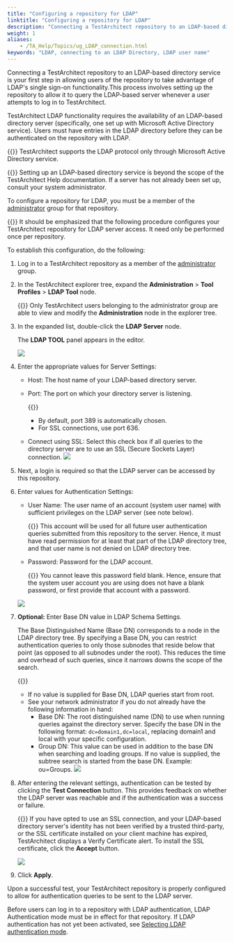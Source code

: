 ```yaml
--- 
title: "Configuring a repository for LDAP"
linktitle: "Configuring a repository for LDAP"
description: "Connecting a TestArchitect repository to an LDAP-based directory service is your first step in allowing users of the repository to take advantage of LDAP's single sign-on functionality."
weight: 1
aliases: 
    - /TA_Help/Topics/ug_LDAP_connection.html
keywords: "LDAP, connecting to an LDAP Directory, LDAP user name"
---
```


Connecting a TestArchitect repository to an LDAP-based directory service is your first step in allowing users of the repository to take advantage of LDAP's single sign-on functionality.This process involves setting up the repository to allow it to query the LDAP-based server whenever a user attempts to log in to TestArchitect.

TestArchitect LDAP functionality requires the availability of an LDAP-based directory server \(specifically, one set up with Microsoft Active Directory service\). Users must have entries in the LDAP directory before they can be authenticated on the repository with LDAP.

{{<remember>}} TestArchitect supports the LDAP protocol only through Microsoft Active Directory service.

{{<note>}} Setting up an LDAP-based directory service is beyond the scope of the TestArchitect Help documentation. If a server has not already been set up, consult your system administrator.

To configure a repository for LDAP, you must be a member of the [administrator](/administration-guide/users-and-passwords/user-administration/) group for that repository.

{{<note>}} It should be emphasized that the following procedure configures your TestArchitect repository for LDAP server access. It need only be performed once per repository.

To establish this configuration, do the following:

1.  Log in to a TestArchitect repository as a member of the [administrator](/administration-guide/users-and-passwords/user-administration/) group.

2.  In the TestArchitect explorer tree, expand the **Administration** \> **Tool Profiles** \> **LDAP Tool** node.

    {{<note>}} Only TestArchitect users belonging to the administrator group are able to view and modify the **Administration** node in the explorer tree.

3.  In the expanded list, double-click the **LDAP Server** node.

    The **LDAP TOOL** panel appears in the editor.

    ![](/images/TA_Help/Images/LDAP_tool_dlg_1.png)

4.  Enter the appropriate values for Server Settings:

    -   Host: The host name of your LDAP-based directory server.
    -   Port: The port on which your directory server is listening.

        {{<remember>}}

        -   By default, port 389 is automatically chosen.
        -   For SSL connections, use port 636.
    -   Connect using SSL: Select this check box if all queries to the directory server are to use an SSL \(Secure Sockets Layer\) connection.
    ![](/images/TA_Help/Images/LDAP_tool_dlg_server_settings.png)

5.  Next, a login is required so that the LDAP server can be accessed by this repository.
6.  Enter values for Authentication Settings:

    -   User Name: The user name of an account \(system user name\) with sufficient privileges on the LDAP server \(see note below\).

        {{<note>}} This account will be used for all future user authentication queries submitted from this repository to the server. Hence, it must have read permission for at least that part of the LDAP directory tree, and that user name is not denied on LDAP directory tree.

    -   Password: Password for the LDAP account.

        {{<restriction>}} You cannot leave this password field blank. Hence, ensure that the system user account you are using does not have a blank password, or first provide that account with a password.

    ![](/images/TA_Help/Images/LDAP_tool_dlg_authentication_settings.png)

7.  **Optional:** Enter Base DN value in LDAP Schema Settings.

    The Base Distinguished Name \(Base DN\) corresponds to a node in the LDAP directory tree. By specifying a Base DN, you can restrict authentication queries to only those subnodes that reside below that point \(as opposed to all subnodes under the root\). This reduces the time and overhead of such queries, since it narrows downs the scope of the search.

    {{<note>}}

    -   If no value is supplied for Base DN, LDAP queries start from root.
    -   See your network administrator if you do not already have the following information in hand:
        -   Base DN: The root distinguished name \(DN\) to use when running queries against the directory server. Specify the base DN in the following format: `dc=domain1,dc=local`, replacing domain1 and local with your specific configuration.
        -   Group DN: This value can be used in addition to the base DN when searching and loading groups. If no value is supplied, the subtree search is started from the base DN. Example: ou=Groups.
    ![](/images/TA_Help/Images/LDAP_tool_dlg_base_DN.png)

8.  After entering the relevant settings, authentication can be tested by clicking the **Test Connection** button. This provides feedback on whether the LDAP server was reachable and if the authentication was a success or failure.

    {{<important>}} If you have opted to use an SSL connection, and your LDAP-based directory server's identity has not been verified by a trusted third-party, or the SSL certificate installed on your client machine has expired, TestArchitect displays a Verify Certificate alert. To install the SSL certificate, click the **Accept** button.

    ![](/images/TA_Help/Images/LDAP_verify_cert_dlg.png)

9.  Click **Apply**.


Upon a successful test, your TestArchitect repository is properly configured to allow for authentication queries to be sent to the LDAP server.

Before users can log in to a repository with LDAP authentication, LDAP Authentication mode must be in effect for that repository. If LDAP authentication has not yet been activated, see [Selecting LDAP authentication mode](/user-guide/integration-with-third-party-tools/ldap-overview/selecting-ldap-authentication-mode).



